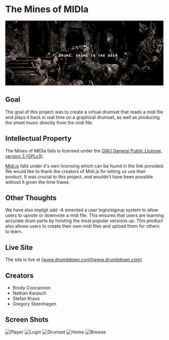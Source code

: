 # The Mines of MIDIa

![Drums in the Deep](includes/images/drums_in_the_deep.gif)

## Goal

The goal of this project was to create a virtual drumset that reads a midi file and plays it back in real time on a graphical 
drumset, as well as producing the sheet music directly from the midi file. 

## Intellectual Property

The Mines of MIDIa falls is licensed under the [GNU General Public License, version 3 (GPLv3)](#).

[Midi.js](https://galactic.ink/midi-js/) falls under it's own licensing which can be found in the link provided. We would like to 
thank the creators of Midi.js for letting us use their product. It was crucial to this project, and wouldn't have been possible 
without it given the time frame.

## Other Thoughts

We have also implgit add -A
emented a user login/signup system to allow users to upvote or downvote a midi file. This ensures that users
are learning accurate drum parts by hoisting the most popular versions up. This product also allows users to create their own midi files
and upload them for others to learn. 

## Live Site

The site is live at [www.drumitdown.com](www.drumitdown.com)

## Creators

- Brody Concannon
- Nathan Karasch
- Stefan Kraus
- Gregory Steenhagen

## Screen Shots

![Player](https://lh3.googleusercontent.com/IibxTByrUG_8Unl8Y_NZHq5Skj01nFDGxQ0T9XyUbqEvWfu4v8gbbXISTCasPPsDQxuSqN6hGDUbGZ1f9itqV_rQsctJRF0Mu4Xdhr8ewTTXDcnZUqwkJBi3BYpdyIUutVRUv1ksk6o8bsJtNzOk9YJ2eEDa5Xu-7ANhsz49Te-D_riezExO4Zw6vaGhisc1EyndeTIfPOLmMclDeo76lg95BEwDF0n_DvKjQ6OtFFiYW6-x6Db5R69695iC9SX6X8Jp8qclQm_F1B91X6a8ntEizwSOa_Qj6WZAOVAsr_P7LdKdKW2WtSRBFmczC30HBTosbw_mz2_p8DDuufJVC32TRaVIumtxIwVxe1b2to91dqVPL7Ogg62R3PbVHb6rBmej2QddvPkqu-CJvg-4b4GgOIbMPkjKI2zETdxJNqDHCuoH4lPE8Vdngzz-5ztP-qO8L-FHk0lTtHbb1bulu9XEJknWoDds4wgdMuxsoZ3isQXGl66KOWm1hwQMlkP8gsZNPlGgHJYg2nYY25GycGWdKkxGoXmI7OvUAkFq_tgLrmjHrP5LaS270zZspzrQNZlSL3zptuUo0ewtOi_uj_tV7SFHWiN31j-mduvcdqUEqz0=w1654-h969-no)
![Login](https://lh3.googleusercontent.com/98GhZUyMSIKjgFRlEZ1TWC4iV0Jb4LmHjlpuyK3-IKuHDIR_VJxMmwY3FAZIAS9_LBvqCkIfFpiBesyuIxNBKmGy1pLYKNqp32D_rP8jd7NyaAxMFmPzA6IYlMEWB9eH1rhu6W3WV5UbWNAQZFkxUIaEE_5EbkkkCbXNYTNeiUgPEz1GrtCwzm_iubo-1Tbvx-ZGwT9fbegBPerSYJeGQFdabWddgvjZJYvtmzCka3i2x1gDoGjpeS_Akn5ddegwVOKB_tgbkrsy_Ggi69aZ0ZUApAr342eoDtJP-8-WLt1T7lVxxZfrPYNvemrQ9FwCnJ5FACpvDAmsHa0Z1ZGoCi_viSaSVHpVIGOafdNi06QFdOqnZeazsEk2TeElqIJPTbOUwAU8Jo5CcYNMZOqaiMKMvbz09QVejinwsJVhNNOxhbNbdrrWyErFbxZeguHrcWCV38ZpqgqCQkcoqwUEN9Pxmapal9FoNuvOvKi_H4yTkDUz39mn2F-giHilW8T72NAp9G3MLwdInLBLiY58p8m7WHqXyhtHsybsxlR-vHh6vWBRdbG30A6kz3EB6CxOiR-7_Y6xs4dUcFn0T1G_2UCXqBLOg4xbzWG923sxBTS6BVw=w1652-h969-no)
![Drumset](https://lh3.googleusercontent.com/bOUgSgc2g9Kv-haSdFHrqDNtXmLQclJyBsya_ZoHLPt_OIojMzNYt1Ai94y1tMNKBHsoemSI4MsQaf3ihZEBTRPuQfEwL8HuPPsLcA-kPMN9MxNFac0yLD-QWVztTk9c84SoeJfxBTZXmXUO8I4MWzZRL6COhDXtDzk8aI6pmZmD89T-GmzIMsS7VscRnOFwy9Lna3YckTH-pgsZrjqc0NlisKVq69NTJ6NT0UdHWihL1TuuzwEJfFGA-OQpCNqaVQXDLx7uv0gwqxy1Dt4bg8bwVkPzt6I_KXGqVVNtT3571GA5k4_Ivssu8W9lvucx4ntBpTrLRjemj0hJm0LbxldCS05pLoJf8m7nuevuU2awjRp6Jb7pTlm4u8XqiZ9EEpLUQkBUZcDZLI1fRRVLyUK5eQU2IBhIdhPA7Yyg5sF9eT72a8HJ-Wq9uRS0OeusBumgBLmhPFLppg-rTdaLStLc35OqooGe_mE-P-9KoGQQwbLRycpBNzuMtRkzaVCGkuLEilva4QxntNp1LLCpaeM5V66Wr9FNdaj89Q99BhOa0Nv-jINA3op6WbZIs97QLMqDCL2UxDrsbGVyFM1LLNrnh3NF4aZUDSVdL9Go22QQhaM=w1655-h969-no)
![Home](https://lh3.googleusercontent.com/WsOng89-Svp241oixLyRmAdIa6TRTPrsW8ILGTIfL4ZnPgyWwJq-fvzhp759E0mIE0G5X1KWQt76JRV9oDtkwnerYdlS-Q7PnydAt1AjDKJPF5xx_0oS7sN0eZM9Pr0HyTg73vHPtgxmtJ8TsKyjFxF0TOsxTlXiqCv7407sJ_fG8eHRgi4WJJAM1zHfgKU8QxYbgkvR4vxyWEie40Dall3-ipMKdo0M0LuZ9KeWXS3goAY-JiV23Q22dMy00xATtNmmxJlEofu6wRh4nOVF1mHNObrTMaziBo9paITfBgYIancc6Pz9PEU_BDHDaFZZ5mka_9k3Kl6ms6KA5dyZYmR9UUKq2mgfOtjT7XUxh1lf1WlA_KWRUWhX8x3RQUNrhZzO2u3S1lJv5JjMRxK_ZVM5YtKIakLrmQ5Rbk5LIVTqTSKP0fJM8m1ztF_frZoH6FPNy7odALrsa08N3z_PW2Lp00bjkjRMBPzn5VkLI64MUeWGJ3OW4xAQGoKDLkmtE5VjDLTZP17itN-AT6OT8dRzjxb6UYZo_gWG0zgOAlEtfJpm6soSgVVdE6xDDVX6V9FEFb7UZx9gzL9RjOO-7BNsuqZu9EPog3rYAiqhiiuWkic=w734-h969-no)
![Browse](https://lh3.googleusercontent.com/n5fD50x_V2Jg-i0Sgm5Q6XPqCgkrAiHH4TU0z0wc50__WAmx3A1292dedZYhRHeu0OrshvOu1gb2nwC_MYNfD1FG2KQua7cF6ZSKfMS9JDnuOL1HbGL9Ho8bA5O0aCTfmuz3KvQdZrTIBprQiugK-X5H0vzJxmJfIfJ1UoVfa4Xl7F4j7WUQpzklSf7DfQWd9JoCkr5qJGOZG4viBZTDVHKWCnIh_mZXPC0D7FivEhHJWn1c9Th9uDiV0AJ13SKqXgoqLVZqz5HPEGBIOKB0f1VVH5P6RyGAoMlWWbPgKszM2h1Va96ebo-wdUrlA5H9EuokTmA17yRJimgWHMu5V1CSj8SsY4KduHlXbIRRrOUwancH1BmgWmR-915DrpPGa-nE7IhZI4cAQVNeFfsB0psMHAqlQAeagOIfd6PVTfl02-ACXGhmBbC6YcRjC-bqBvCeVCCPskNGtUA0KjUIRaXkIWVwVYhRv4Sv3t-azOUQExS46HeLPdYCSdrYJdIkaxh4l3Lz6y--BjKPuzFHN4WCZONGczFfCV2uR_3LQ5ah9mNodXGfFUoExmlJELZh_9hJiUFtcnIVrhlNRtVkp9wiiWNxbXCXwVfbrMAJgvsaBIc=w1655-h969-no)



